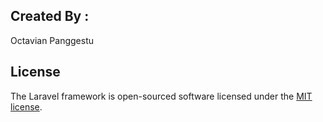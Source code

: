 ## Created By :
Octavian Panggestu

## License

The Laravel framework is open-sourced software licensed under the [MIT license](https://opensource.org/licenses/MIT).
